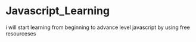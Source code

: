 # Javascript_Learning
i will start learning from beginning to advance level javascript by using free resourceses
